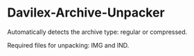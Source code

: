 # Davilex-Archive-Unpacker
Automatically detects the archive type: regular or compressed.

Required files for unpacking: IMG and IND.
